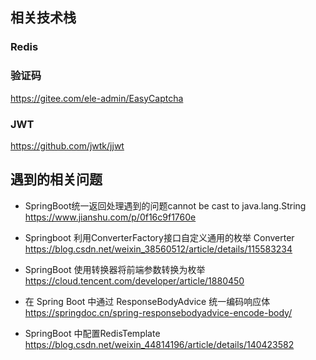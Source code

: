 ## 相关技术栈

### Redis

### 验证码
  https://gitee.com/ele-admin/EasyCaptcha

### JWT
https://github.com/jwtk/jjwt

## 遇到的相关问题
- SpringBoot统一返回处理遇到的问题cannot be cast to java.lang.String
   https://www.jianshu.com/p/0f16c9f1760e
   
- Springboot 利用ConverterFactory接口自定义通用的枚举 Converter 
  https://blog.csdn.net/weixin_38560512/article/details/115583234
  
- SpringBoot 使用转换器将前端参数转换为枚举
  https://cloud.tencent.com/developer/article/1880450

- 在 Spring Boot 中通过 ResponseBodyAdvice 统一编码响应体
  https://springdoc.cn/spring-responsebodyadvice-encode-body/
  
- SpringBoot 中配置RedisTemplate
  https://blog.csdn.net/weixin_44814196/article/details/140423582